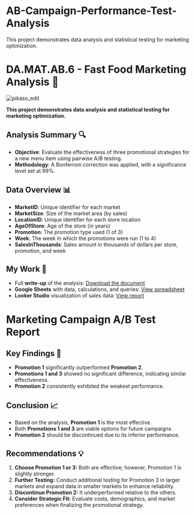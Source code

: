 # AB-Campaign-Performance-Test-Analysis
This project demonstrates data analysis and statistical testing for marketing optimization.
# DA.MAT.AB.6 - Fast Food Marketing Analysis 🍔
![pikaso_edit](https://github.com/user-attachments/assets/0e6ebbb9-522a-43a0-b046-d304f2fbbeb0)

**This project demonstrates data analysis and statistical testing for marketing optimization.** 

## Analysis Summary 🔍

- **Objective**: Evaluate the effectiveness of three promotional strategies for a new menu item using pairwise A/B testing.
- **Methodology**: A Bonferroni correction was applied, with a significance level set at 99%.

## Data Overview 📊

- **MarketID**: Unique identifier for each market
- **MarketSize**: Size of the market area (by sales)
- **LocationID**: Unique identifier for each store location
- **AgeOfStore**: Age of the store (in years)
- **Promotion**: The promotion type used (1 of 3)
- **Week**: The week in which the promotions were run (1 to 4)
- **SalesInThousands**: Sales amount in thousands of dollars per store, promotion, and week

## My Work 📂

- Full **write-up** of the analysis: [Download the document](https://github.com/TuringCollegeSubmissions/nschoe-MAT2.4.6/blob/main/M3%20S4_Project%20Neeltje__A-B%20Testing_2.docx)
- **Google Sheets** with data, calculations, and queries: [View spreadsheet](https://docs.google.com/spreadsheets/d/1UVpIVAxTECLCi8rnIktRcB22m3dmrxnlCoz1iPvl_0I/edit?usp=sharing)
- **Looker Studio** visualization of sales data: [View report](https://lookerstudio.google.com/s/p_cm2X-_S8k)

# Marketing Campaign A/B Test Report

## Key Findings 🔑
- **Promotion 1** significantly outperformed **Promotion 2**.
- **Promotions 1 and 3** showed no significant difference, indicating similar effectiveness.
- **Promotion 2** consistently exhibited the weakest performance.

## Conclusion 📈
- Based on the analysis, **Promotion 1** is the most effective.
- Both **Promotions 1 and 3** are viable options for future campaigns.
- **Promotion 2** should be discontinued due to its inferior performance.

## Recommendations 💡
1. **Choose Promotion 1 or 3:** Both are effective; however, Promotion 1 is slightly stronger.
2. **Further Testing:** Conduct additional testing for Promotion 3 in larger markets and expand data in smaller markets to enhance reliability.
3. **Discontinue Promotion 2:** It underperformed relative to the others.
4. **Consider Strategic Fit:** Evaluate costs, demographics, and market preferences when finalizing the promotional strategy.
